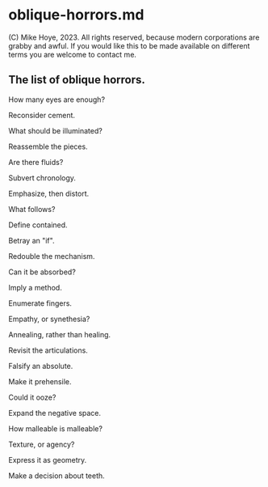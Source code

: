# oblique-horrors.md

(C) Mike Hoye, 2023. All rights reserved, because modern corporations are grabby and awful. 
    If you would like this to be made available on different terms you are welcome to contact me.

## The list of oblique horrors.

How many eyes are enough?

Reconsider cement.

What should be illuminated?

Reassemble the pieces.

Are there fluids?

Subvert chronology.

Emphasize, then distort.

What follows?

Define contained.

Betray an "if".

Redouble the mechanism.

Can it be absorbed?

Imply a method.

Enumerate fingers.

Empathy, or synethesia?

Annealing, rather than healing.

Revisit the articulations.

Falsify an absolute.

Make it prehensile.

Could it ooze?

Expand the negative space.

How malleable is malleable?

Texture, or agency?

Express it as geometry.

Make a decision about teeth.
